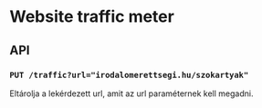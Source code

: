 # Website traffic meter
## API
### `PUT /traffic?url="irodalomerettsegi.hu/szokartyak"`
Eltárolja a lekérdezett url, amit az url paraméternek kell megadni.